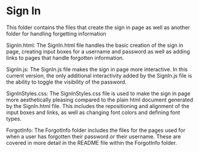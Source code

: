 # Sign In
This folder contains the files that create the sign in page as well as another folder for handling forgetting information

SignIn.html:
The SignIn.html file handles the basic creation of the sign in page, creating input boxes for a username and password as well as adding links to pages that handle forgotten information.

SignIn.js:
The SignIn.js file makes the sign in page more interactive. In this current version, the only additional interactivity added by the SignIn.js file is the ability to toggle the visibility of the password.

SignInStyles.css:
The SignInStyles.css file is used to make the sign in page more aesthetically pleasing compared to the plain html document generated by the SignIn.html file. This includes the repositioning and alignment of the input boxes and links, as well as changing font colors and defining font types.

ForgotInfo:
The ForgotInfo folder includes the files for the pages used for when a user has forgotten their password or their username. These are covered in more detail in the README file within the ForgotInfo folder.